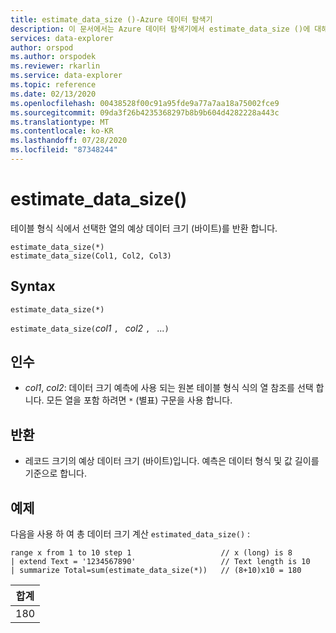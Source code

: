 ```yaml
---
title: estimate_data_size ()-Azure 데이터 탐색기
description: 이 문서에서는 Azure 데이터 탐색기에서 estimate_data_size ()에 대해 설명 합니다.
services: data-explorer
author: orspod
ms.author: orspodek
ms.reviewer: rkarlin
ms.service: data-explorer
ms.topic: reference
ms.date: 02/13/2020
ms.openlocfilehash: 00438528f00c91a95fde9a77a7aa18a75002fce9
ms.sourcegitcommit: 09da3f26b4235368297b8b9b604d4282228a443c
ms.translationtype: MT
ms.contentlocale: ko-KR
ms.lasthandoff: 07/28/2020
ms.locfileid: "87348244"
---
```

# <a name="estimate_data_size"></a>estimate_data_size()

테이블 형식 식에서 선택한 열의 예상 데이터 크기 (바이트)를 반환 합니다.

```kusto
estimate_data_size(*)
estimate_data_size(Col1, Col2, Col3)
```

## <a name="syntax"></a>Syntax

`estimate_data_size(*)`

`estimate_data_size(`*col1* `, ` *col2* `, ` ...`)`

## <a name="arguments"></a>인수

* *col1*, *col2*: 데이터 크기 예측에 사용 되는 원본 테이블 형식 식의 열 참조를 선택 합니다. 모든 열을 포함 하려면 `*` (별표) 구문을 사용 합니다.

## <a name="returns"></a>반환

* 레코드 크기의 예상 데이터 크기 (바이트)입니다. 예측은 데이터 형식 및 값 길이를 기준으로 합니다.

## <a name="examples"></a>예제

다음을 사용 하 여 총 데이터 크기 계산 `estimated_data_size()` :

<!-- csl: https://help.kusto.windows.net/Samples -->
```kusto
range x from 1 to 10 step 1                    // x (long) is 8 
| extend Text = '1234567890'                   // Text length is 10  
| summarize Total=sum(estimate_data_size(*))   // (8+10)x10 = 180
```

|합계|
|---|
|180|
